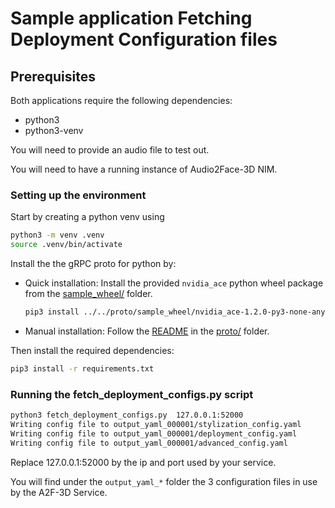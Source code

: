# Sample application Fetching Deployment Configuration files


## Prerequisites

Both applications require the following dependencies:

* python3
* python3-venv

You will need to provide an audio file to test out.

You will need to have a running instance of Audio2Face-3D NIM.

### Setting up the environment

Start by creating a python venv using

```bash
python3 -m venv .venv
source .venv/bin/activate
```

Install the the gRPC proto for python by:

* Quick installation: Install the provided `nvidia_ace` python wheel package from the
  [sample_wheel/](../../proto/sample_wheel) folder.

  ```bash
  pip3 install ../../proto/sample_wheel/nvidia_ace-1.2.0-py3-none-any.whl
  ```

* Manual installation: Follow the [README](../../proto/README.md) in the
  [proto/](../../proto/) folder.

Then install the required dependencies:

```bash
pip3 install -r requirements.txt
```

### Running the fetch_deployment_configs.py script

  ```bash
  python3 fetch_deployment_configs.py  127.0.0.1:52000
  Writing config file to output_yaml_000001/stylization_config.yaml
  Writing config file to output_yaml_000001/deployment_config.yaml
  Writing config file to output_yaml_000001/advanced_config.yaml
  ```

Replace 127.0.0.1:52000 by the ip and port used by your service.

You will find under the `output_yaml_*` folder the 3 configuration files in use by the A2F-3D Service.
